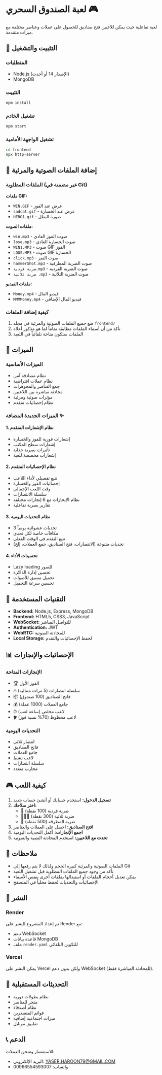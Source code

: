 # لعبة الصندوق السحري 🎮

لعبة تفاعلية حيث يمكن للاعبين فتح صناديق للحصول على عملات وعناصر مختلفة مع ميزات متقدمة.

## 🚀 التثبيت والتشغيل

### المتطلبات
- Node.js (الإصدار 14 أو أحدث)
- MongoDB

### التثبيت
```bash
npm install
```

### تشغيل الخادم
```bash
npm start
```

### تشغيل الواجهة الأمامية
```bash
cd frontend
npx http-server
```

## 📁 إضافة الملفات الصوتية والمرئية

### الملفات المطلوبة (غير مضمنة في Git)

**ملفات GIF:**
- `WIN.GIF` - عرض عند الفوز
- `sadcat.gif` - عرض عند الخسارة
- `HERO1.gif` - صورة البطل

**ملفات الصوت:**
- `win.mp3` - صوت الفوز العادي
- `lose.mp3` - صوت الخسارة العادي
- `WIN1.MP3` - صوت GIF الفوز
- `LOOS.MP3` - صوت GIF الخسارة
- `click.mp3` - صوت النقر
- `hammerShot.mp3` - صوت الضربة المطرقية
- `ضربة فردية.mp3` - صوت الضربة الفردية
- `ضربة ثلاثية .mp3` - صوت الضربة الثلاثية

**ملفات الفيديو:**
- `Money.mp4` - فيديو المال
- `MMMMoney.mp4` - فيديو المال الإضافي

### كيفية إضافة الملفات

1. ضع جميع الملفات الصوتية والمرئية في مجلد `frontend/`
2. تأكد من أن أسماء الملفات مطابقة تماماً لما هو مذكور أعلاه
3. الملفات ستكون متاحة تلقائياً في اللعبة

## 🎯 الميزات

### الميزات الأساسية
- نظام مصادقة آمن
- نظام عملات افتراضية
- جمع العناصر والمجوهرات
- محادثة مباشرة بين اللاعبين
- مؤثرات صوتية ومرئية
- نظام إحصائيات متقدم

### الميزات الجديدة المضافة ✨

#### 1. نظام الإشعارات المتقدم
- إشعارات فورية للفوز والخسارة
- إشعارات سطح المكتب
- تأثيرات بصرية جذابة
- إشعارات مخصصة للعبة

#### 2. نظام الإحصائيات المتقدم
- تتبع تفصيلي لأداء اللاعب
- إحصائيات الفوز والخسارة
- وقت اللعب الإجمالي
- سلسلة الانتصارات
- نظام الإنجازات مع 6 إنجازات مختلفة
- تقارير بصرية تفاعلية

#### 3. نظام التحديات اليومية
- 3 تحديات عشوائية يومياً
- مكافآت خاصة لكل تحدي
- تتبع التقدم في الوقت الفعلي
- تحديات متنوعة (الانتصارات، فتح الصناديق، جمع العملات، إلخ)

#### 4. تحسينات الأداء
- Lazy loading للصور
- تحسين إدارة الذاكرة
- تحميل مسبق للأصوات
- تحسين سرعة التحميل

## 🔧 التقنيات المستخدمة

- **Backend:** Node.js, Express, MongoDB
- **Frontend:** HTML5, CSS3, JavaScript
- **WebSocket:** للتواصل المباشر
- **Authentication:** JWT
- **WebRTC:** للمحادثة الصوتية
- **Local Storage:** لحفظ الإحصائيات والتقدم

## 📊 الإحصائيات والإنجازات

### الإنجازات المتاحة
- 🏆 الفوز الأول
- 🔥 سلسلة انتصارات (5 مرات متتالية)
- 📦 فاتح الصناديق (100 صندوق)
- 💰 جامع العملات (1000 عملة)
- ⏰ لاعب مخلص (ساعة لعب)
- 🍀 لاعب محظوظ (70% نسبة فوز)

### التحديات اليومية
- انتصار ثلاثي
- فاتح الصناديق
- جامع العملات
- لاعب نشط
- سلسلة انتصارات
- محارب متعدد

## 🎮 كيفية اللعب

1. **تسجيل الدخول:** استخدم حسابك أو أنشئ حساب جديد
2. **اختر سلاحك:** 
   - 🎯 ضربة فردية (100 نقطة)
   - 🎯🎯🎯 ضربة ثلاثية (300 نقطة)
   - 🔨 ضربة المطرقة (500 نقطة)
3. **افتح الصناديق:** احصل على العملات والعناصر
4. **اجمع الإنجازات:** أكمل التحديات اليومية
5. **تحدث مع اللاعبين:** استخدم المحادثة النصية والصوتية

## 📝 ملاحظات

- الملفات الصوتية والمرئية كبيرة الحجم ولذلك لا يتم رفعها إلى Git
- تأكد من وجود جميع الملفات المطلوبة قبل تشغيل اللعبة
- يمكن تعديل أحجام الملفات أو استبدالها بملفات أخرى بنفس الأسماء
- الإحصائيات والتحديات تُحفظ محلياً في المتصفح

## 🚀 النشر

### Render
تم إعداد المشروع للنشر على Render مع:
- دعم WebSocket
- قاعدة بيانات MongoDB
- ملف `render.yaml` للتكوين التلقائي

### Vercel
يمكن النشر على Vercel ولكن بدون دعم WebSocket (للمحادثة المباشرة فقط).

## 🔄 التحديثات المستقبلية

- نظام بطولات دورية
- متجر للعناصر
- نظام أصدقاء
- قوائم المتصدرين
- ميزات اجتماعية إضافية
- تطبيق موبايل

## 📞 الدعم

للاستفسار وشحن العملات:
- البريد الإلكتروني: YASER.HAROON79@GMAIL.COM
- واتساب: 00966554593007 